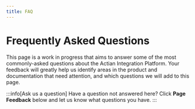 ```yaml
---
title: FAQ
---
```


# Frequently Asked Questions

This page is a work in progress that aims to answer some of the most commonly-asked questions about the Actian Integration Platform. Your feedback will greatly help us identify areas in the product and documentation that need attention, and which questions we will add to this page.

:::info[Ask us a question]
Have a question not answered here? Click **Page Feedback** below and let us know what questions you have.
:::

<!--
## Question 1?

Answer 1.

## Question 2?

Answer 2.
-->